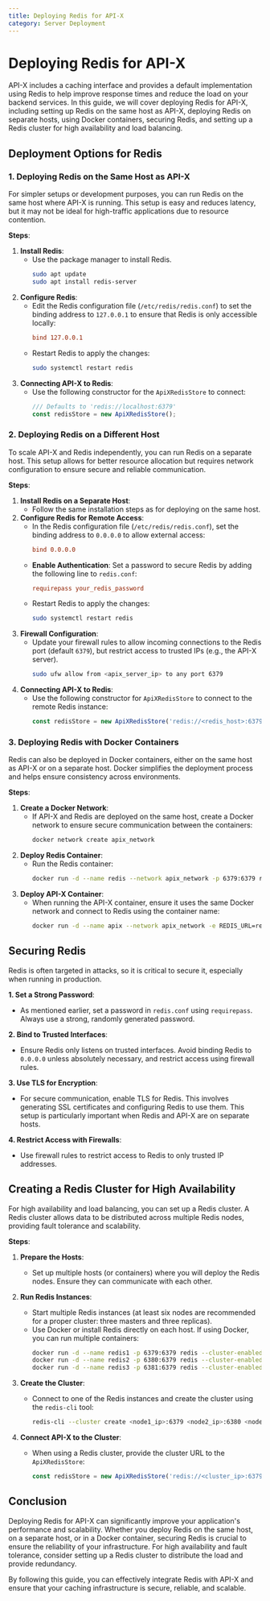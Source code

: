 ```yaml
---
title: Deploying Redis for API-X
category: Server Deployment
---
```

# Deploying Redis for API-X

API-X includes a caching interface and provides a default implementation using Redis to help improve response times and reduce the load on your backend services. In this guide, we will cover deploying Redis for API-X, including setting up Redis on the same host as API-X, deploying Redis on separate hosts, using Docker containers, securing Redis, and setting up a Redis cluster for high availability and load balancing.

## Deployment Options for Redis

### 1. Deploying Redis on the Same Host as API-X

For simpler setups or development purposes, you can run Redis on the same host where API-X is running. This setup is easy and reduces latency, but it may not be ideal for high-traffic applications due to resource contention.

**Steps**:
1. **Install Redis**:
   - Use the package manager to install Redis.
     ```sh
     sudo apt update
     sudo apt install redis-server
     ```
2. **Configure Redis**:
   - Edit the Redis configuration file (`/etc/redis/redis.conf`) to set the binding address to `127.0.0.1` to ensure that Redis is only accessible locally:
     ```conf
     bind 127.0.0.1
     ```
   - Restart Redis to apply the changes:
     ```sh
     sudo systemctl restart redis
     ```
3. **Connecting API-X to Redis**:
   - Use the following constructor for the `ApiXRedisStore` to connect:
     ```ts
     /// Defaults to 'redis://localhost:6379'
     const redisStore = new ApiXRedisStore();
     ```

### 2. Deploying Redis on a Different Host

To scale API-X and Redis independently, you can run Redis on a separate host. This setup allows for better resource allocation but requires network configuration to ensure secure and reliable communication.

**Steps**:
1. **Install Redis on a Separate Host**:
   - Follow the same installation steps as for deploying on the same host.
2. **Configure Redis for Remote Access**:
   - In the Redis configuration file (`/etc/redis/redis.conf`), set the binding address to `0.0.0.0` to allow external access:
     ```conf
     bind 0.0.0.0
     ```
   - **Enable Authentication**: Set a password to secure Redis by adding the following line to `redis.conf`:
     ```conf
     requirepass your_redis_password
     ```
   - Restart Redis to apply the changes:
     ```sh
     sudo systemctl restart redis
     ```
3. **Firewall Configuration**:
   - Update your firewall rules to allow incoming connections to the Redis port (default `6379`), but restrict access to trusted IPs (e.g., the API-X server).
     ```sh
     sudo ufw allow from <apix_server_ip> to any port 6379
     ```
4. **Connecting API-X to Redis**:
   - Use the following constructor for `ApiXRedisStore` to connect to the remote Redis instance:
     ```ts
     const redisStore = new ApiXRedisStore('redis://<redis_host>:6379', undefined, 'your_redis_password');
     ```

### 3. Deploying Redis with Docker Containers

Redis can also be deployed in Docker containers, either on the same host as API-X or on a separate host. Docker simplifies the deployment process and helps ensure consistency across environments.

**Steps**:
1. **Create a Docker Network**:
   - If API-X and Redis are deployed on the same host, create a Docker network to ensure secure communication between the containers:
     ```sh
     docker network create apix_network
     ```
2. **Deploy Redis Container**:
   - Run the Redis container:
     ```sh
     docker run -d --name redis --network apix_network -p 6379:6379 redis
     ```
3. **Deploy API-X Container**:
   - When running the API-X container, ensure it uses the same Docker network and connect to Redis using the container name:
     ```sh
     docker run -d --name apix --network apix_network -e REDIS_URL=redis://redis:6379 yourdockerhubusername/apix
     ```

## Securing Redis

Redis is often targeted in attacks, so it is critical to secure it, especially when running in production.

**1. Set a Strong Password**:
   - As mentioned earlier, set a password in `redis.conf` using `requirepass`. Always use a strong, randomly generated password.

**2. Bind to Trusted Interfaces**:
   - Ensure Redis only listens on trusted interfaces. Avoid binding Redis to `0.0.0.0` unless absolutely necessary, and restrict access using firewall rules.

**3. Use TLS for Encryption**:
   - For secure communication, enable TLS for Redis. This involves generating SSL certificates and configuring Redis to use them. This setup is particularly important when Redis and API-X are on separate hosts.

**4. Restrict Access with Firewalls**:
   - Use firewall rules to restrict access to Redis to only trusted IP addresses.

## Creating a Redis Cluster for High Availability

For high availability and load balancing, you can set up a Redis cluster. A Redis cluster allows data to be distributed across multiple Redis nodes, providing fault tolerance and scalability.

**Steps**:
1. **Prepare the Hosts**:
   - Set up multiple hosts (or containers) where you will deploy the Redis nodes. Ensure they can communicate with each other.

2. **Run Redis Instances**:
   - Start multiple Redis instances (at least six nodes are recommended for a proper cluster: three masters and three replicas).
   - Use Docker or install Redis directly on each host. If using Docker, you can run multiple containers:
     ```sh
     docker run -d --name redis1 -p 6379:6379 redis --cluster-enabled yes
     docker run -d --name redis2 -p 6380:6379 redis --cluster-enabled yes
     docker run -d --name redis3 -p 6381:6379 redis --cluster-enabled yes
     ```

3. **Create the Cluster**:
   - Connect to one of the Redis instances and create the cluster using the `redis-cli` tool:
     ```sh
     redis-cli --cluster create <node1_ip>:6379 <node2_ip>:6380 <node3_ip>:6381 --cluster-replicas 1
     ```

4. **Connect API-X to the Cluster**:
   - When using a Redis cluster, provide the cluster URL to the `ApiXRedisStore`:
     ```ts
     const redisStore = new ApiXRedisStore('redis://<cluster_ip>:6379', undefined, 'your_redis_password');
     ```

## Conclusion

Deploying Redis for API-X can significantly improve your application's performance and scalability. Whether you deploy Redis on the same host, on a separate host, or in a Docker container, securing Redis is crucial to ensure the reliability of your infrastructure. For high availability and fault tolerance, consider setting up a Redis cluster to distribute the load and provide redundancy.

By following this guide, you can effectively integrate Redis with API-X and ensure that your caching infrastructure is secure, reliable, and scalable.
